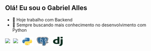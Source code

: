## Olá! Eu sou o Gabriel Alles

- 🔭 Hoje trabalho com Backend  
- 🌱 Sempre buscando mais conhecimento no desenvolvimento com Python

<div style="display: flex; align-items: center; gap: 10px; margin-top: 10px;">
  <a href="https://www.linkedin.com/in/gabriel-paniago-alles-7833761b7" target="_blank" style="text-decoration: none; outline: none; border: none;">
    <img src="https://img.shields.io/badge/-LinkedIn-%230077B5?style=for-the-badge&logo=linkedin&logoColor=white">
  </a>
  <a href="https://instagram.com/gabriel_paniago_" target="_blank" style="text-decoration: none; outline: none; border: none;">
    <img src="https://img.shields.io/badge/-Instagram-%23E4405F?style=for-the-badge&logo=instagram&logoColor=white">
  </a>
  <img alt="Python" height="30" width="40" src="https://raw.githubusercontent.com/devicons/devicon/master/icons/python/python-original.svg">
  <img alt="PostgreSQL" height="30" width="40" src="https://raw.githubusercontent.com/devicons/devicon/master/icons/postgresql/postgresql-original.svg">
  <img alt="Django" height="30" width="40" src="https://raw.githubusercontent.com/devicons/devicon/master/icons/django/django-plain.svg">
</div>
